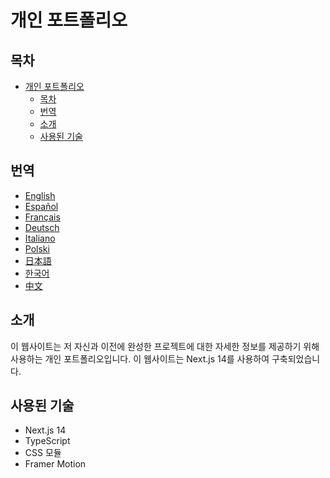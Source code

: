 # 개인 포트폴리오

## 목차

- [개인 포트폴리오](#개인-포트폴리오)
  - [목차](#목차)
  - [번역](#번역)
  - [소개](#소개)
  - [사용된 기술](#사용된-기술)

## 번역

- [English](/README.md)
- [Español](/docs/README.es.md)
- [Français](/docs/README.fr.md)
- [Deutsch](/docs/README.de.md)
- [Italiano](/docs/README.it.md)
- [Polski](/docs/README.pl.md)
- [日本語](/docs/README.ja.md)
- [한국어](/docs/README.ko.md)
- [中文](/docs/README.zh.md)

## 소개

이 웹사이트는 저 자신과 이전에 완성한 프로젝트에 대한 자세한 정보를 제공하기 위해 사용하는 개인 포트폴리오입니다. 이 웹사이트는 Next.js 14를 사용하여 구축되었습니다.

## 사용된 기술

- Next.js 14
- TypeScript
- CSS 모듈
- Framer Motion
